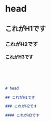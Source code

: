 # head

## これがH1です

### これがH2です

#### これがH3です

<br>
<br>
<br>

```markdown
# head

## これがH1です

### これがH2です

#### これがH3です
```
